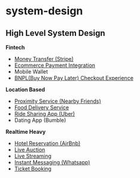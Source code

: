 # system-design

## High Level System Design

**Fintech**
* [Money Transfer (Stripe)](https://github.com/ashtishad/system-design/wiki/Money-Transfer)
* [Ecommerce Payment Integration](https://github.com/ashtishad/system-design/wiki/Payment-System-Integration)
* Mobile Wallet
* [BNPL(Buy Now Pay Later) Checkout Experience](https://github.com/ashtishad/system-design/wiki/BNPL-Checkout-Experience)

**Location Based**
* [Proximity Service (Nearby Friends)](https://github.com/ashtishad/system-design/wiki/Nearby-Businesses)
* [Food Delivery Service](https://github.com/ashtishad/system-design/wiki/Food-Delivery)
* [Ride Sharing App (Uber)](https://github.com/ashtishad/system-design/wiki/Ride-Sharing)
* Dating App (Bumble)

**Realtime Heavy**
* [Hotel Reservation (AirBnb)](https://github.com/ashtishad/system-design/wiki/Hotel-Reservation)
* [Live Auction](https://github.com/ashtishad/system-design/wiki/Live-Auction)
* [Live Streaming](https://github.com/ashtishad/system-design/wiki/Streaming-Service)
* [Instant Messaging (Whatsapp)](https://github.com/ashtishad/system-design/wiki/Instant-Messaging-Platform)
* [Ticket Booking](https://github.com/ashtishad/system-design/wiki/Ticket-Booking)
